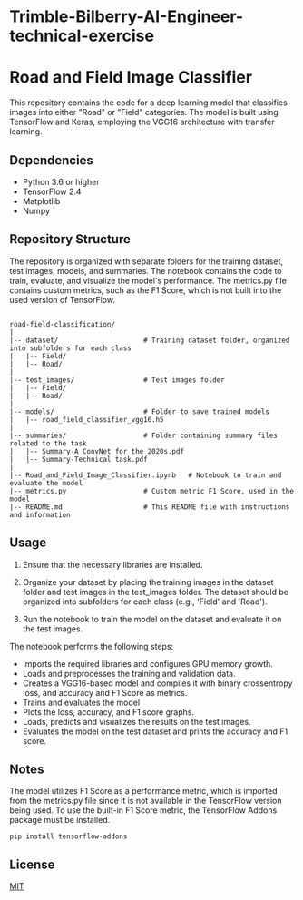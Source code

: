 # Trimble-Bilberry-AI-Engineer-technical-exercise

# Road and Field Image Classifier

This repository contains the code for a deep learning model that classifies images into either "Road" or "Field" categories. The model is built using TensorFlow and Keras, employing the VGG16 architecture with transfer learning.


## Dependencies

* Python 3.6 or higher
* TensorFlow 2.4
* Matplotlib
* Numpy

## Repository Structure

The repository is organized with separate folders for the training dataset, test images, models, and summaries. The notebook contains the code to train, evaluate, and visualize the model's performance. The metrics.py file contains custom metrics, such as the F1 Score, which is not built into the used version of TensorFlow.
```

road-field-classification/
|
|-- dataset/                     # Training dataset folder, organized into subfolders for each class
|   |-- Field/
|   |-- Road/
|
|-- test_images/                 # Test images folder
|   |-- Field/
|   |-- Road/
|
|-- models/                      # Folder to save trained models
|   |-- road_field_classifier_vgg16.h5
|
|-- summaries/                   # Folder containing summary files related to the task
|   |-- Summary-A ConvNet for the 2020s.pdf
|   |-- Summary-Technical task.pdf
|
|-- Road_and_Field_Image_Classifier.ipynb   # Notebook to train and evaluate the model
|-- metrics.py                   # Custom metric F1 Score, used in the model
|-- README.md                    # This README file with instructions and information
```

## Usage

1. Ensure that the necessary libraries are installed.

2. Organize your dataset by placing the training images in the dataset folder and test images in the test_images folder. The dataset should be organized into subfolders for each class (e.g., 'Field' and 'Road').

3. Run the notebook to train the model on the dataset and evaluate it on the test images.

The notebook performs the following steps:

* Imports the required libraries and configures GPU memory growth.
* Loads and preprocesses the training and validation data.
* Creates a VGG16-based model and compiles it with binary crossentropy loss, and accuracy and F1 Score as metrics.
* Trains and evaluates the model
* Plots the loss, accuracy, and F1 score graphs.
* Loads, predicts and visualizes the results on the test images.
* Evaluates the model on the test dataset and prints the accuracy and F1 score.

## Notes

The model utilizes F1 Score as a performance metric, which is imported from the metrics.py file since it is not available in the TensorFlow version being used. To use the built-in F1 Score metric, the TensorFlow Addons package must be installed.
```
pip install tensorflow-addons
```

## License

[MIT](https://choosealicense.com/licenses/mit/)
